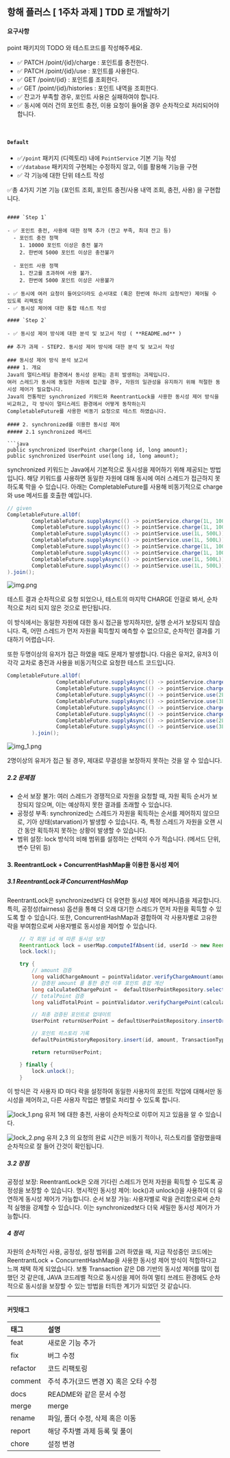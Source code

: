 ## 항해 플러스 [ 1주차 과제 ] TDD 로 개발하기

#### 요구사항
point 패키지의 TODO 와 테스트코드를 작성해주세요.

- ✅ PATCH /point/{id}/charge : 포인트를 충전한다. 
- ✅ PATCH /point/{id}/use : 포인트를 사용한다.
- ✅ GET /point/{id} : 포인트를 조회한다.
- ✅ GET /point/{id}/histories : 포인트 내역을 조회한다.
- ✅ 잔고가 부족할 경우, 포인트 사용은 실패하여야 합니다.
- ✅ 동시에 여러 건의 포인트 충전, 이용 요청이 들어올 경우 순차적으로 처리되어야 합니다.
<br>

#### `Default`

- ✅`/point` 패키지 (디렉토리) 내에 `PointService` 기본 기능 작성
- ✅`/database` 패키지의 구현체는 수정하지 않고, 이를 활용해 기능을 구현
- ✅ 각 기능에 대한 단위 테스트 작성

✅총 4가지 기본 기능 (포인트 조회, 포인트 충전/사용 내역 조회, 충전, 사용) 을 구현합니다.

```

#### `Step 1`

- ✅ 포인트 충전, 사용에 대한 정책 추가 (잔고 부족, 최대 잔고 등)
  - 포인트 충전 정책
    1. 10000 포인트 이상은 충전 불가
    2. 한번에 5000 포인트 이상은 충전불가
  
  - 포인트 사용 정책
    1. 잔고를 초과하여 사용 불가.
    2. 한번에 5000 포인트 이상은 사용불가
    
- ✅ 동시에 여러 요청이 들어오더라도 순서대로 (혹은 한번에 하나의 요청씩만) 제어될 수 있도록 리팩토링
- ✅ 동시성 제어에 대한 통합 테스트 작성
    
#### `Step 2`

- ✅ 동시성 제어 방식에 대한 분석 및 보고서 작성 ( **README.md** )

## 추가 과제 - STEP2. 동시성 제어 방식에 대한 분석 및 보고서 작성

### 동시성 제어 방식 분석 보고서
#### 1. 개요
Java의 멀티스레딩 환경에서 동시성 문제는 흔히 발생하는 과제입니다.  
여러 스레드가 동시에 동일한 자원에 접근할 경우, 자원의 일관성을 유지하기 위해 적절한 동시성 제어가 필요합니다.
Java의 전통적인 synchronized 키워드와 ReentrantLock을 사용한 동시성 제어 방식을 비교하고, 각 방식이 멀티스레드 환경에서 어떻게 동작하는지
CompletableFuture를 사용한 비동기 요청으로 테스트 하였습니다.

#### 2. synchronized를 이용한 동시성 제어
##### 2.1 synchronized 메서드

```java
public synchronized UserPoint charge(long id, long amount);
public synchronized UserPoint use(long id, long amount);
```
synchronized 키워드는 Java에서 기본적으로 동시성을 제어하기 위해 제공되는 방법입니다.
해당 키워드를 사용하면 동일한 자원에 대해 동시에 여러 스레드가 접근하지 못하도록 막을 수 있습니다.
아래는 CompletableFuture를 사용해 비동기적으로 charge와 use 메서드를 호출한 예입니다.

```java
// given
CompletableFuture.allOf(
        CompletableFuture.supplyAsync(() -> pointService.charge(1L, 1000L)).thenAccept(System.out::println),
        CompletableFuture.supplyAsync(() -> pointService.charge(1L, 1000L)).thenAccept(System.out::println),
        CompletableFuture.supplyAsync(() -> pointService.use(1L, 500L)).thenAccept(System.out::println),
        CompletableFuture.supplyAsync(() -> pointService.use(1L, 500L)).thenAccept(System.out::println),
        CompletableFuture.supplyAsync(() -> pointService.charge(1L, 1000L)).thenAccept(System.out::println),
        CompletableFuture.supplyAsync(() -> pointService.charge(1L, 1000L)).thenAccept(System.out::println),
        CompletableFuture.supplyAsync(() -> pointService.use(1L, 500L)).thenAccept(System.out::println),
        CompletableFuture.supplyAsync(() -> pointService.use(1L, 500L)).thenAccept(System.out::println)
).join();
```

![img.png](readmeImg/synchronized_1.png)

테스트 결과 순차적으로 요청 되었으나, 테스트의 마지막 CHARGE 인걸로 봐서, 순차적으로 처리 되지 않은 것으로 판단됩니다. 

이 방식에서는 동일한 자원에 대한 동시 접근을 방지하지만, 
실행 순서가 보장되지 않습니다. 즉, 어떤 스레드가 먼저 자원을 획득할지 예측할 수 없으므로, 순차적인 결과를 기대하기 어렵습니다.

또한 두명이상의 유저가 접근 하였을 때도 문제가 발생합니다.
다음은 유저2, 유저3 이 각각 교차로 충전과 사용을 비동기적으로 요청한 테스트 코드입니다.

```java
CompletableFuture.allOf(
                CompletableFuture.supplyAsync(() -> pointService.charge(2L, 1000L)).thenAccept(result -> System.out.println("Result: " + result)),
                CompletableFuture.supplyAsync(() -> pointService.charge(3L, 1000L)).thenAccept(result -> System.out.println("Result: " + result)),
                CompletableFuture.supplyAsync(() -> pointService.use(2L, 500L)).thenAccept(result -> System.out.println("Result: " + result)),
                CompletableFuture.supplyAsync(() -> pointService.use(3L, 500L)).thenAccept(result -> System.out.println("Result: " + result)),
                CompletableFuture.supplyAsync(() -> pointService.charge(2L, 1000L)).thenAccept(result -> System.out.println("Result: " + result)),
                CompletableFuture.supplyAsync(() -> pointService.charge(3L, 1000L)).thenAccept(result -> System.out.println("Result: " + result)),
                CompletableFuture.supplyAsync(() -> pointService.use(2L, 500L)).thenAccept(result -> System.out.println("Result: " + result)),
                CompletableFuture.supplyAsync(() -> pointService.use(3L, 500L)).thenAccept(result -> System.out.println("Result: " + result))
        ).join();
```
![img_1.png](readmeImg/synchronized_2.png)

2명이상의 유저가 접근 될 경우, 제대로 무결성을 보장하지 못하는 것을 알 수 있습니다.

##### 2.2 문제점
- 순서 보장 불가: 여러 스레드가 경쟁적으로 자원을 요청할 때, 자원 획득 순서가 보장되지 않으며, 이는 예상하지 못한 결과를 초래할 수 있습니다.
- 공정성 부족: synchronized는 스레드가 자원을 획득하는 순서를 제어하지 않으므로, 기아 상태(starvation)가 발생할 수 있습니다. 즉, 특정 스레드가 자원을 오랜 시간 동안 획득하지 못하는 상황이 발생할 수 있습니다.
- 범위 설정: lock 방식의 비해 범위를 설정하는 선택의 수가 적습니다. (메서드 단위, 변수 단위 등)

#### 3. ReentrantLock + ConcurrentHashMap을 이용한 동시성 제어
##### 3.1 ReentrantLock과 ConcurrentHashMap
ReentrantLock은 synchronized보다 더 유연한 동시성 제어 메커니즘을 제공합니다. 
특히, 공정성(fairness) 옵션을 통해 더 오래 대기한 스레드가 먼저 자원을 획득할 수 있도록 할 수 있습니다. 
또한, ConcurrentHashMap과 결합하여 각 사용자별로 고유한 락을 부여함으로써 사용자별로 동시성을 제어할 수 있습니다.

``` java
    // 각 회원 id 에 따른 동시성 보장
    ReentrantLock lock = userMap.computeIfAbsent(id, userId -> new ReentrantLock());
    lock.lock();

    try {
        // amount 검증
        long validChargeAmount = pointValidator.verifyChargeAmount(amount);
        // 검증된 amount 를 통한 충전 이후 포인트 총합 계산
        long calculatedChargePoint =  defaultUserPointRepository.selectById(id).calculateChargePoint(validChargeAmount);
        // totalPoint 검증
        long validTotalPoint = pointValidator.verifyChargePoint(calculatedChargePoint);

        // 최종 검증된 포인트로 업데이트
        UserPoint returnUserPoint = defaultUserPointRepository.insertOrUpdate(id, validTotalPoint);

        // 포인트 히스토리 기록
        defaultPointHistoryRepository.insert(id, amount, TransactionType.CHARGE, System.currentTimeMillis());

        return returnUserPoint;

    } finally {
        lock.unlock();
    }
```
이 방식은 각 사용자 ID 마다 락을 설정하여 동일한 사용자의 포인트 작업에 대해서만 동시성을 제어하고, 다른 사용자 작업은 병렬로 처리할 수 있도록 합니다.

![lock_1.png](readmeImg/lock_1.png)
유저 1에 대한 충전, 사용이 순차적으로 이루어 지고 있음을 알 수 있습니다.

![lock_2.png](readmeImg/lock_2.png)
유저 2,3 의 요청의 완료 시간은 비동기 적이나, 히스토리를 열람했을때 순차적으로 잘 들어 간것이 확인됩니다.

##### 3.2 장점
공정성 보장: ReentrantLock은 오래 기다린 스레드가 먼저 자원을 획득할 수 있도록 공정성을 보장할 수 있습니다.
명시적인 동시성 제어: lock()과 unlock()을 사용하여 더 유연하게 동시성 제어가 가능합니다.
순서 보장 가능: 사용자별로 락을 관리함으로써 순차적 실행을 강제할 수 있습니다. 이는 synchronized보다 더욱 세밀한 동시성 제어가 가능합니다.

##### 4 정리

자원의 순차적인 사용, 공정성, 설정 범위를 고려 하였을 때,
지금 작성중인 코드에는 ReentrantLock + ConcurrentHashMap을 사용한 동시성 제어 방식이 적합하다고 느껴 채택 하게 되었습니다. 보통 Transaction 같은 DB 기반의 동시성 제어를 많이 접했던 것 같은데, JAVA 코드레벨 적으로 동시성을 제어 하여 멀티 쓰레드 환경에도 순차적으로 동시성을 보장할 수 있는 방법을 터득한 계기가 되었던 것 같습니다.

----
#### 커밋태그

| 태그       | 설명                                 |
|:---------|:----------------------------------------|
| feat     | 새로운 기능 추가                          |
| fix      | 버그 수정                                 |
| refactor | 코드 리팩토링                             |
| comment  | 주석 추가(코드 변경 X) 혹은 오타 수정      |
| docs     | README와 같은 문서 수정     |
| merge    | merge                                      |
| rename   | 파일, 폴더 수정, 삭제 혹은 이동            |
| report   | 해당 주차별 과제 등록 및 풀이               |
| chore    | 설정 변경                                   |
